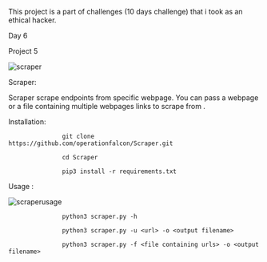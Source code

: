 This project is a part of challenges (10 days challenge) that i took as an ethical hacker.

Day 6

Project 5

![scraper](https://user-images.githubusercontent.com/83413793/116855912-d4d6bc00-ac17-11eb-90c3-5561cc91dd99.png)

Scraper:

Scraper scrape endpoints from specific webpage. You can pass a webpage or a file containing multiple webpages links to scrape from . 

Installation:

                   git clone https://github.com/operationfalcon/Scraper.git
                   
                   cd Scraper
                   
                   pip3 install -r requirements.txt
                   
Usage :

![scraperusage](https://user-images.githubusercontent.com/83413793/116856365-adccba00-ac18-11eb-818f-17e3a64c2b5b.png)

                   python3 scraper.py -h
                   
                   python3 scraper.py -u <url> -o <output filename>
                   
                   python3 scraper.py -f <file containing urls> -o <output filename>

